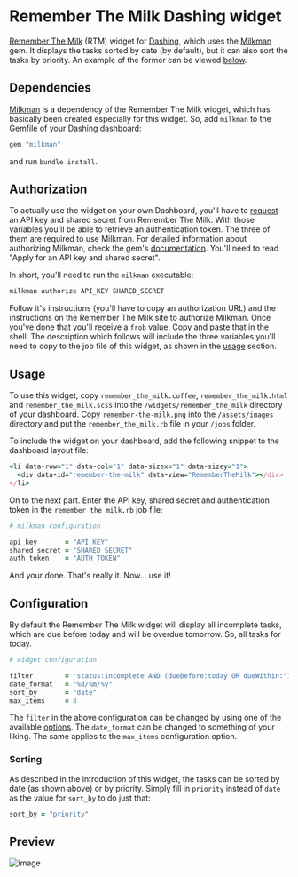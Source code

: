 # Remember The Milk Dashing widget

[Remember The Milk](https://www.rememberthemilk.com/) (RTM) widget for [Dashing](http://shopify.github.com/dashing), which uses the [Milkman](https://github.com/kevintuhumury/milkman) gem. It displays the tasks sorted by date (by default), but it can also sort the tasks by priority. An example of the former can be viewed [below](https://github.com/kevintuhumury/dashing-rememberthemilk#preview).

## Dependencies

[Milkman](https://github.com/kevintuhumury/milkman) is a dependency of the Remember The Milk widget, which has basically been created especially for this widget. So, add `milkman` to the Gemfile of your Dashing dashboard:

```ruby
gem "milkman"
```

and run `bundle install`.

## Authorization

To actually use the widget on your own Dashboard, you'll have to [request](https://www.rememberthemilk.com/services/api/keys.rtm) an API key and shared secret from Remember The Milk. With those variables you'll be able to retrieve an authentication token. The three of them are required to use Milkman. For detailed information about authorizing Milkman, check the gem's [documentation](https://github.com/kevintuhumury/milkman#authorize-milkman). You'll need to read "Apply for an API key and shared secret". 

In short, you'll need to run the `milkman` executable:

```bash
milkman authorize API_KEY SHARED_SECRET
```

Follow it's instructions (you'll have to copy an authorization URL) and the instructions on the Remember The Milk site to authorize Milkman. Once you've done that you'll receive a `frob` value. Copy and paste that in the shell. The description which follows will include the three variables you'll need to copy to the job file of this widget, as shown in the [usage](https://github.com/kevintuhumury/dashing-rememberthemilk#usage) section.

## Usage

To use this widget, copy `remember_the_milk.coffee`, `remember_the_milk.html` and `remember_the_milk.scss` into the `/widgets/remember_the_milk` directory of your dashboard. Copy `remember-the-milk.png` into the `/assets/images` directory and put the `remember_the_milk.rb` file in your `/jobs` folder.

To include the widget on your dashboard, add the following snippet to the dashboard layout file:

```ruby
<li data-row="1" data-col="1" data-sizex="1" data-sizey="1">
  <div data-id="remember-the-milk" data-view="RememberTheMilk"></div>
</li>
```

On to the next part. Enter the API key, shared secret and authentication token in the `remember_the_milk.rb` job file:

```ruby
# milkman configuration

api_key       = "API_KEY"
shared_secret = "SHARED_SECRET"
auth_token    = "AUTH_TOKEN"
```

And your done. That's really it. Now... use it!

## Configuration

By default the Remember The Milk widget will display all incomplete tasks, which are due before today and will be overdue tomorrow. So, all tasks for today.

```ruby
# widget configuration

filter        = 'status:incomplete AND (dueBefore:today OR dueWithin:"1 day of today")'
date_format   = "%d/%m/%y"
sort_by       = "date"
max_items     = 8
```

The `filter` in the above configuration can be changed by using one of the available [options](https://www.rememberthemilk.com/help/?ctx=basics.search.advanced). The `date_format` can be changed to something of your liking. The same applies to the `max_items` configuration option.

### Sorting

As described in the introduction of this widget, the tasks can be sorted by date (as shown above) or by priority. Simply fill in `priority` instead of `date` as the value for `sort_by` to do just that:

```ruby
sort_by = "priority"
```

## Preview

![image](https://f.cloud.github.com/assets/412952/369848/d9fbb044-a2e0-11e2-9740-ddb95ea05447.png)

